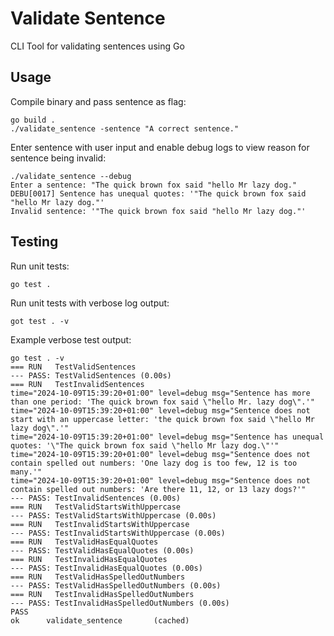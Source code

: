 # Validate Sentence
CLI Tool for validating sentences using Go

## Usage
Compile binary and pass sentence as flag:

```
go build .
./validate_sentence -sentence "A correct sentence."
```

Enter sentence with user input and enable debug logs to view reason for sentence being invalid:

```
./validate_sentence --debug
Enter a sentence: "The quick brown fox said "hello Mr lazy dog."
DEBU[0017] Sentence has unequal quotes: '"The quick brown fox said "hello Mr lazy dog."'
Invalid sentence: '"The quick brown fox said "hello Mr lazy dog."'
```

## Testing
Run unit tests:

```
go test .
```

Run unit tests with verbose log output:

```
got test . -v
```

Example verbose test output:

```
go test . -v
=== RUN   TestValidSentences
--- PASS: TestValidSentences (0.00s)
=== RUN   TestInvalidSentences
time="2024-10-09T15:39:20+01:00" level=debug msg="Sentence has more than one period: 'The quick brown fox said \"hello Mr. lazy dog\".'"
time="2024-10-09T15:39:20+01:00" level=debug msg="Sentence does not start with an uppercase letter: 'the quick brown fox said \"hello Mr lazy dog\".'"
time="2024-10-09T15:39:20+01:00" level=debug msg="Sentence has unequal quotes: '\"The quick brown fox said \"hello Mr lazy dog.\"'"
time="2024-10-09T15:39:20+01:00" level=debug msg="Sentence does not contain spelled out numbers: 'One lazy dog is too few, 12 is too many.'"
time="2024-10-09T15:39:20+01:00" level=debug msg="Sentence does not contain spelled out numbers: 'Are there 11, 12, or 13 lazy dogs?'"
--- PASS: TestInvalidSentences (0.00s)
=== RUN   TestValidStartsWithUppercase
--- PASS: TestValidStartsWithUppercase (0.00s)
=== RUN   TestInvalidStartsWithUppercase
--- PASS: TestInvalidStartsWithUppercase (0.00s)
=== RUN   TestValidHasEqualQuotes
--- PASS: TestValidHasEqualQuotes (0.00s)
=== RUN   TestInvalidHasEqualQuotes
--- PASS: TestInvalidHasEqualQuotes (0.00s)
=== RUN   TestValidHasSpelledOutNumbers
--- PASS: TestValidHasSpelledOutNumbers (0.00s)
=== RUN   TestInvalidHasSpelledOutNumbers
--- PASS: TestInvalidHasSpelledOutNumbers (0.00s)
PASS
ok      validate_sentence       (cached)
```
